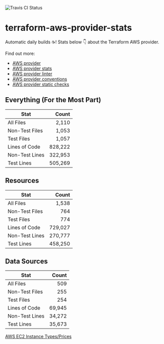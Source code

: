 ![Travis CI Status](https://travis-ci.org/YakDriver/terraform-aws-provider-stats.svg?branch=main)
# terraform-aws-provider-stats

Automatic daily builds :coffee:! Stats below :point_down: about the Terraform AWS provider.

Find out more:
* [AWS provider](https://github.com/terraform-providers/terraform-provider-aws)
* [AWS provider stats](https://github.com/YakDriver/terraform-aws-provider-stats)
* [AWS provider linter](https://github.com/terraform-providers/terraform-provider-aws/tree/master/awsproviderlint)
* [AWS provider conventions](https://github.com/YakDriver/terraform-aws-conventions)
* [AWS provider static checks](https://github.com/YakDriver/terraform-aws-provider-static-checks)



## Everything (For the Most Part)

|  Stat  |  Count  |
| ------------- | -------------: |
|  All Files  |  2,110  |
|  Non-Test Files  |  1,053  |
|  Test Files  |  1,057  |
|  Lines of Code  |  828,222  |
|  Non-Test Lines  |  322,953  |
|  Test Lines  |  505,269  |



## Resources

|  Stat  |  Count  |
| ------------- | -------------: |
|  All Files  |  1,538  |
|  Non-Test Files  |  764  |
|  Test Files  |  774  |
|  Lines of Code  |  729,027  |
|  Non-Test Lines  |  270,777  |
|  Test Lines  |  458,250  |



## Data Sources

|  Stat  |  Count  |
| ------------- | -------------: |
|  All Files  |  509  |
|  Non-Test Files  |  255  |
|  Test Files  |  254  |
|  Lines of Code  |  69,945  |
|  Non-Test Lines  |  34,272  |
|  Test Lines  |  35,673  |




[AWS EC2 Instance Types/Prices](https://github.com/YakDriver/aws-ec2-instance-types)
